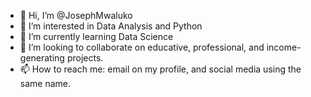 - 👋 Hi, I’m @JosephMwaluko
- 👀 I’m interested in Data Analysis and Python
- 🌱 I’m currently learning Data Science
- 💞️ I’m looking to collaborate on educative, professional, and income-generating projects.
- 📫 How to reach me: email on my profile, and social media using the same name.

<!---
JosephMwaluko/JosephMwaluko is a ✨ special ✨ repository because its `README.md` (this file) appears on your GitHub profile.
You can click the Preview link to take a look at your changes.
--->
